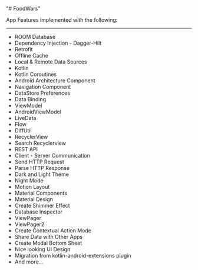"# FoodWars" 

App Features implemented with the following:

-----------------------------------------------------

- ROOM Database
- Dependency Injection - Dagger-Hilt
- Retrofit
- Offline Cache
- Local & Remote Data Sources
- Kotlin
- Kotlin Coroutines
- Android Architecture Component
- Navigation Component
- DataStore Preferences
- Data Binding
- ViewModel
- AndroidViewModel
- LiveData
- Flow
- DiffUtil
- RecyclerView
- Search Recyclerview
- REST API
- Client - Server Communication
- Send HTTP Request
- Parse HTTP Response
- Dark and Light Theme
- Night Mode
- Motion Layout
- Material Components
- Material Design
- Create Shimmer Effect
- Database Inspector
- ViewPager
- ViewPager2
- Create Contextual Action Mode
- Share Data with Other Apps
- Create Modal Bottom Sheet
- Nice looking UI Design
- Migration from kotlin-android-extensions plugin
- And more...
